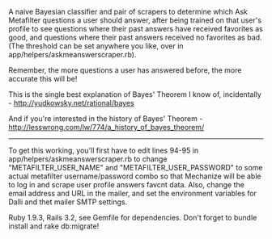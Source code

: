 A naive Bayesian classifier and pair of scrapers to determine which Ask Metafilter questions a user should answer,
after being trained on that user's profile to see questions where their past answers have received favorites as good, and questions where their past answers received no favorites as bad. (The threshold can be set anywhere you like, over in app/helpers/askmeanswerscraper.rb).

Remember, the more questions a user has answered before, the more accurate this will be!

This is the single best explanation of Bayes' Theorem I know of, incidentally - http://yudkowsky.net/rational/bayes

And if you're interested in the history of Bayes' Theorem - http://lesswrong.com/lw/774/a_history_of_bayes_theorem/

***

To get this working, you'll first have to edit lines 94-95 in app/helpers/askmeanswerscraper.rb to change "METAFILTER_USER_NAME" and "METAFILTER_USER_PASSWORD" to some actual metafilter username/password combo so that Mechanize will be able to log in and scrape user profile answers favcnt data. Also, change the email address and URL in the mailer, and set the environment variables for Dalli and thet mailer SMTP settings.

Ruby 1.9.3, Rails 3.2, see Gemfile for dependencies. Don't forget to bundle install and rake db:migrate!